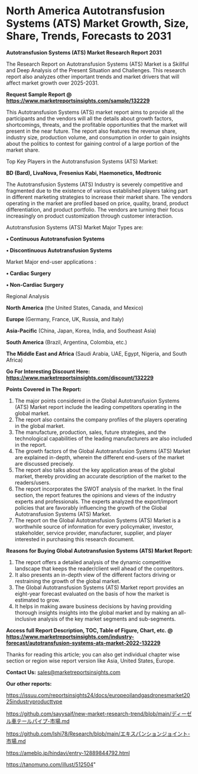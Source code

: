 # North America Autotransfusion Systems (ATS) Market Growth, Size, Share, Trends, Forecasts to 2031

<strong>Autotransfusion Systems (ATS) Market Research Report 2031</strong>

The Research Report on Autotransfusion Systems (ATS) Market is a Skillful and Deep Analysis of the Present Situation and Challenges. This research report also analyzes other important trends and market drivers that will affect market growth over 2025-2031.

<strong>Request Sample Report @ <a href=https://www.marketreportsinsights.com/sample/132229>https://www.marketreportsinsights.com/sample/132229</a></strong>

This Autotransfusion Systems (ATS) market report aims to provide all the participants and the vendors will all the details about growth factors, shortcomings, threats, and the profitable opportunities that the market will present in the near future. The report also features the revenue share, industry size, production volume, and consumption in order to gain insights about the politics to contest for gaining control of a large portion of the market share.

Top Key Players in the Autotransfusion Systems (ATS) Market:

<strong>BD (Bard), LivaNova, Fresenius Kabi, Haemonetics, Medtronic</strong>

The Autotransfusion Systems (ATS) Industry is severely competitive and fragmented due to the existence of various established players taking part in different marketing strategies to increase their market share. The vendors operating in the market are profiled based on price, quality, brand, product differentiation, and product portfolio. The vendors are turning their focus increasingly on product customization through customer interaction.

Autotransfusion Systems (ATS) Market Major Types are:

<strong>• Continuous Autotransfusion Systems

• Discontinuous Autotransfusion Systems</strong>

Market Major end-user applications :

<strong>• Cardiac Surgery

• Non-Cardiac Surgery</strong>

Regional Analysis

</u><strong><b>North America</b></strong> (the United States, Canada, and Mexico)

<strong><b>Europe </b></strong>(Germany, France, UK, Russia, and Italy)

<strong><b>Asia-Pacific</b></strong> (China, Japan, Korea, India, and Southeast Asia)

<strong><b>South America</b></strong> (Brazil, Argentina, Colombia, etc.)

<strong><b>The Middle East and Africa</b></strong> (Saudi Arabia, UAE, Egypt, Nigeria, and South Africa)

<strong>Go For Interesting Discount Here: <a href=https://www.marketreportsinsights.com/discount/132229>https://www.marketreportsinsights.com/discount/132229</a></strong>

<strong>Points Covered in The Report:</strong>
<ol>
  <li>The major points considered in the Global Autotransfusion Systems (ATS) Market report include the leading competitors operating in the global market.</li>
  <li>The report also contains the company profiles of the players operating in the global market.</li>
  <li>The manufacture, production, sales, future strategies, and the technological capabilities of the leading manufacturers are also included in the report.</li>
  <li>The growth factors of the Global Autotransfusion Systems (ATS) Market are explained in-depth, wherein the different end-users of the market are discussed precisely.</li>
  <li>The report also talks about the key application areas of the global market, thereby providing an accurate description of the market to the readers/users.</li>
  <li>The report incorporates the SWOT analysis of the market. In the final section, the report features the opinions and views of the industry experts and professionals. The experts analyzed the export/import policies that are favorably influencing the growth of the Global Autotransfusion Systems (ATS) Market.</li>
  <li>The report on the Global Autotransfusion Systems (ATS) Market is a worthwhile source of information for every policymaker, investor, stakeholder, service provider, manufacturer, supplier, and player interested in purchasing this research document.</li>
</ol>
<strong>Reasons for Buying Global Autotransfusion Systems (ATS) Market Report:</strong>

<ol>
  <li>The report offers a detailed analysis of the dynamic competitive landscape that keeps the reader/client well ahead of the competitors.</li>
  <li>It also presents an in-depth view of the different factors driving or restraining the growth of the global market.</li>
  <li>The Global Autotransfusion Systems (ATS) Market report provides an eight-year forecast evaluated on the basis of how the market is estimated to grow.</li>
  <li>It helps in making aware business decisions by having providing thorough insights insights into the global market and by making an all-inclusive analysis of the key market segments and sub-segments.</li>
</ol>
<strong>Access full Report Description, TOC, Table of Figure, Chart, etc. @ <a href=https://www.marketreportsinsights.com/industry-forecast/autotransfusion-systems-ats-market-2022-132229>https://www.marketreportsinsights.com/industry-forecast/autotransfusion-systems-ats-market-2022-132229</a></strong>


Thanks for reading this article; you can also get individual chapter wise section or region wise report version like Asia, United States, Europe.

<strong>Contact Us:</strong>
sales@marketreportsinsights.com

<strong>Our other reports:</strong>

<a href=https://issuu.com/reportsinsights24/docs/europeoilandgasdronesmarket2025industryproducttype>https://issuu.com/reportsinsights24/docs/europeoilandgasdronesmarket2025industryproducttype</a>

<a href=https://github.com/sayysaif/new-market-research-trend/blob/main/ディーゼル車テールパイプ-市場.md>https://github.com/sayysaif/new-market-research-trend/blob/main/ディーゼル車テールパイプ-市場.md</a>

<a href=https://github.com/Ishi78/Research/blob/main/エキスパンションジョイント-市場.md>https://github.com/Ishi78/Research/blob/main/エキスパンションジョイント-市場.md</a>

<a href=https://ameblo.jp/hindavi/entry-12889844792.html>https://ameblo.jp/hindavi/entry-12889844792.html</a>

<a href=https://tanomuno.com/illust/512504>https://tanomuno.com/illust/512504</a>"
